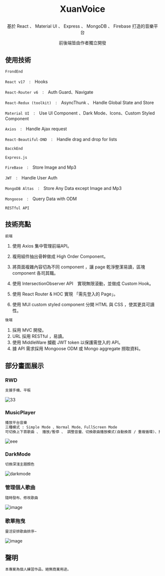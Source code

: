 # <p align='center'>XuanVoice </p>
<p align='center'>基於 React 、 Material UI 、 Express 、 MongoDB 、 Firebase 打造的音樂平台</p>
<p align='center'>前後端皆由作者獨立開發</p>

## 使用技術
```diff
FrondEnd
```

`React v17`　:　Hooks

`React-Router v6`　:　Auth Guard、Navigate

`React-Redux (toolkit)`　:　AsyncThunk 、 Handle Global State and Store

`Material UI`　:　Use UI Component 、Dark Mode、Icons、Custom Styled Component

`Axios`　:　Handle Ajax request

`React-Beautiful-DND`　:　Handle drag and drop for lists 

```diff
BacckEnd
```

`Express.js`

`FireBase`　:　Store Image and Mp3

`JWT`　:　Handle User Auth

`MongoDB Altas`　:　Store Any Data except Image and Mp3

`Mongoose`　:　Query Data with ODM

`RESTful API`

## 技術亮點
```diff
前端
```

1. 使用 Axios 集中管理前端API。

2. 複用組件抽出骨幹做成 High Order Component。

3. 將頁面複雜內容切為不同 component ，讓 page 乾淨整潔易讀，區塊 component 各司其職。

4. 使用 IntersectionObserver API　實現無限滾動，並做成 Custom Hook。

5. 使用 React Router & HOC 實現 「需先登入的 Page」。

6. 使用 MUI custom styled component 分開 HTML 與 CSS ，使其更具可讀性。 

```diff
後端
```
1. 採用 MVC 開發。
2. URL 採用 RESTful ，易讀。
3. 使用 MiddleWare 攔截 JWT token 以保護需登入的 API。
4. 據 API 需求採用 Mongoose ODM 或 Mongo aggregate 撈取資料。

## 部分畫面展示
### RWD
```diff
支援手機、平板
```
![33](https://user-images.githubusercontent.com/37298465/188199517-051e2082-407b-439e-841c-925f5358e2a6.png)

### MusicPlayer

```diff
播放平台音樂
三種模式 : Simple Mode 、Normal Mode、FullScreen Mode
可切換上下首歌曲 、 播放/暫停 、 調整音量、切換歌曲播放模式(自動換首 / 重複循環)、播放歌單
```
![eee](https://user-images.githubusercontent.com/37298465/188197735-60455218-49ff-41a7-8539-af36fc80f3ae.png)


### DarkMode

```diff
切換深淺主題顏色
```

![darkmode](https://user-images.githubusercontent.com/37298465/187186176-fe6924f8-be24-4d25-b6b6-827fa372d1a8.png)

### 管理個人歌曲
```diff
隨時發布、修改歌曲
```
![image](https://user-images.githubusercontent.com/37298465/188200170-30e5bc69-7e2c-4853-bf8f-bdfd0f2a8f0c.png)

### 歌單拖曳
```diff
靈活安排歌曲排序~
```
![image](https://user-images.githubusercontent.com/37298465/188199927-7377a702-47a9-4906-a31f-63a0f32309ca.png)

## 聲明
```diff
本專案為個人練習作品，絕無商業用途。
```
